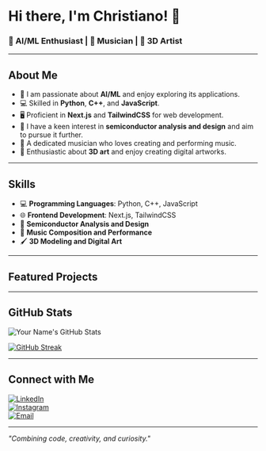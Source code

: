 # Hi there, I'm Christiano! 👋

### 🤖 AI/ML Enthusiast | 🎸 Musician | 🎨 3D Artist

---

## About Me
- 🌟 I am passionate about **AI/ML** and enjoy exploring its applications.
- 💻 Skilled in **Python**, **C++**, and **JavaScript**.
- 🖥️ Proficient in **Next.js** and **TailwindCSS** for web development.
- 🔬 I have a keen interest in **semiconductor analysis and design** and aim to pursue it further.
- 🎵 A dedicated musician who loves creating and performing music.
- 🎨 Enthusiastic about **3D art** and enjoy creating digital artworks.

---

## Skills
- 💻 **Programming Languages**: Python, C++, JavaScript
- 🌐 **Frontend Development**: Next.js, TailwindCSS
- 🔬 **Semiconductor Analysis and Design**
- 🎼 **Music Composition and Performance**
- 🖌️ **3D Modeling and Digital Art**

---

## Featured Projects

---

## GitHub Stats
![Your Name's GitHub Stats](https://github-readme-stats.vercel.app/api?username=yourusername&show_icons=true&theme=radical)

[![GitHub Streak](https://streak-stats.demolab.com?user=yourusername&theme=radical)](https://git.io/streak-stats)

---

## Connect with Me
[![LinkedIn](https://img.shields.io/badge/-LinkedIn-blue?style=flat-square&logo=linkedin&logoColor=white)](#)  
[![Instagram](https://img.shields.io/badge/-Instagram-E4405F?style=flat-square&logo=instagram&logoColor=white)](#)  
[![Email](https://img.shields.io/badge/-Email-c14438?style=flat-square&logo=Gmail&logoColor=white)](mailto:youremail@example.com)

---

_"Combining code, creativity, and curiosity."_
